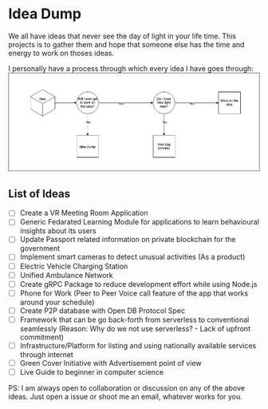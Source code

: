 # Idea Dump

We all have ideas that never see the day of light in your life time. This projects is to gather them and hope that someone else has the time and energy to work on thoses ideas.

I personally have a process through which every idea I have goes through:
![Idea](images/Idea.png "Idea Lifecycle")

## List of Ideas

- [ ] Create a VR Meeting Room Application
- [ ] Generic Fedarated Learning Module for applications to learn behavioural insights about its users
- [ ] Update Passport related information on private blockchain for the government
- [ ] Implement smart cameras to detect unusual activities (As a product)
- [ ] Electric Vehicle Charging Station
- [ ] Unified Ambulance Network
- [ ] Create gRPC Package to reduce development effort while using Node.js
- [ ] Phone for Work (Peer to Peer Voice call feature of the app that works around your schedule)
- [ ] Create P2P database with Open DB Protocol Spec
- [ ] Framework that can be go back-forth from serverless to conventional seamlessly (Reason: Why do we not use serverless? - Lack of upfront commitment)
- [ ] Infrastructure/Platform for listing and using nationally available services through internet
- [ ] Green Cover Initiative with Advertisement point of view
- [ ] Live Guide to beginner in computer science

PS: I am always open to collaboration or discussion on any of the above ideas. Just open a issue or shoot me an email, whatever works for you.
